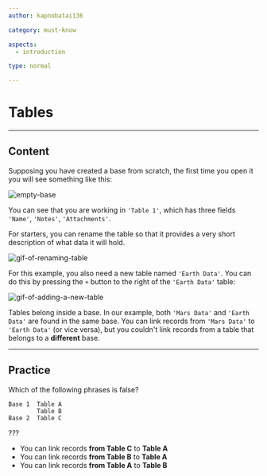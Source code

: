 ```yaml
---
author: kapnobatai136

category: must-know

aspects:
  - introduction

type: normal

---
```


# Tables

---
## Content

Supposing you have created a base from scratch, the first time you open it you will see something like this:

![empty-base](https://img.enkipro.com/bdaeb9da037d322efc7036f7f9704b49.png)

You can see that you are working in `'Table 1'`, which has three fields `'Name'`, `'Notes'`, `'Attachments'`.

For starters, you can rename the table so that it provides a very short description of what data it will hold. 

![gif-of-renaming-table](https://img.enkipro.com/8909b664b02611e52ed6241806a62b72.gif)

For this example, you also need a new table named `'Earth Data'`. You can do this by pressing the `+` button to the right of the `'Earth Data'` table:

![gif-of-adding-a-new-table](https://img.enkipro.com/582a69d31c8bacd1737aaaa131bf0125.gif)

Tables belong inside a base. In our example, both `'Mars Data'` and `'Earth Data'` are found in the same base. You can link records from `'Mars Data'` to `'Earth Data'` (or vice versa), but you couldn't link records from a table that belongs to a **different** base.

---
## Practice

Which of the following phrases is false?

```text
Base 1  Table A
        Table B
Base 2  Table C
```

???

* You can link records **from Table C** to **Table A**
* You can link records **from Table B** to **Table A**
* You can link records **from Table A** to **Table B**